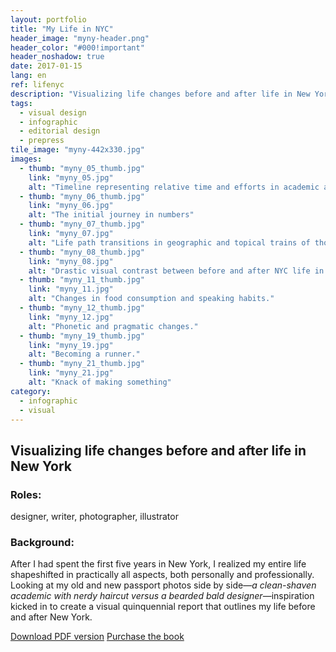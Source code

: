 ```yaml
---
layout: portfolio
title: "My Life in NYC"
header_image: "myny-header.png"
header_color: "#000!important"
header_noshadow: true
date: 2017-01-15
lang: en
ref: lifenyc
description: "Visualizing life changes before and after life in New York"
tags:
  - visual design
  - infographic
  - editorial design
  - prepress
tile_image: "myny-442x330.jpg"
images:
  - thumb: "myny_05_thumb.jpg"
    link: "myny_05.jpg"
    alt: "Timeline representing relative time and efforts in academic and non-academic areas."
  - thumb: "myny_06_thumb.jpg"
    link: "myny_06.jpg"
    alt: "The initial journey in numbers"
  - thumb: "myny_07_thumb.jpg"
    link: "myny_07.jpg"
    alt: "Life path transitions in geographic and topical trains of thought. (<em>See what I did there?</em>)"
  - thumb: "myny_08_thumb.jpg"
    link: "myny_08.jpg"
    alt: "Drastic visual contrast between before and after NYC life in mundane aspects."
  - thumb: "myny_11_thumb.jpg"
    link: "myny_11.jpg"
    alt: "Changes in food consumption and speaking habits."
  - thumb: "myny_12_thumb.jpg"
    link: "myny_12.jpg"
    alt: "Phonetic and pragmatic changes."
  - thumb: "myny_19_thumb.jpg"
    link: "myny_19.jpg"
    alt: "Becoming a runner."
  - thumb: "myny_21_thumb.jpg"
    link: "myny_21.jpg"
    alt: "Knack of making something"
category:
  - infographic
  - visual
---
```

<section class="project-summary">
  <h1>Visualizing life changes before and after life in New York</h1>
  <section class="info">
    <h3>Roles:</h3>
    <p>designer, writer, photographer, illustrator</p>
  </section>
  <section class="info">
    <h3>Background:</h3>
    <p>After I had spent the first five years in New York, I realized my entire life shapeshifted in practically all aspects, both personally and professionally. Looking at my old and new passport photos side by side&mdash;<em>a clean-shaven academic with nerdy haircut versus a bearded bald designer</em>&mdash;inspiration kicked in to create a visual quinquennial report that outlines my life before and after New York.
    </p>
  </section>
</section>

<div class="buttons">
  <span class="unselectable">
  <a href="#" title="Download PDF" target="_blank">Download PDF version</a></span>
  <span class="unselectable"><a href="http://www.blurb.com/b/2755937-my-life-in-nyc" title="Purchase the book" target="_blank">Purchase the book</a></span>
</div>
